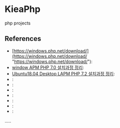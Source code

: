 KieaPhp
=======

php projects


References
----------
- [https://windows.php.net/download/](https://windows.php.net/download/ "https://windows.php.net/download/"):
- [window APM PHP 7.0 설치과정 정리](https://jimnong.tistory.com/613 "window APM PHP 7.0 설치과정 정리"):
- [Ubuntu18.04 Desktop LAPM PHP 7.2 설치과정 정리](https://jimnong.tistory.com/743 "Ubuntu18.04 Desktop LAPM PHP 7.2 설치과정 정리"):
- []( ""):
- []( ""):
- []( ""):
- []( ""):
- []( ""):
- []( ""):
- []( ""):


.....

